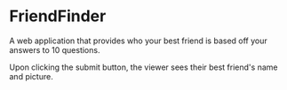 # FriendFinder

A web application that provides who your best friend is based off your answers to 10 questions.

Upon clicking the submit button, the viewer sees their best friend's name and picture.
